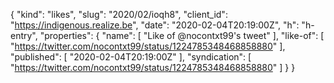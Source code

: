 {
  "kind": "likes",
  "slug": "2020/02/ioqh8",
  "client_id": "https://indigenous.realize.be",
  "date": "2020-02-04T20:19:00Z",
  "h": "h-entry",
  "properties": {
    "name": [
      "Like of @nocontxt99's tweet"
    ],
    "like-of": [
      "https://twitter.com/nocontxt99/status/1224785348468858880"
    ],
    "published": [
      "2020-02-04T20:19:00Z"
    ],
    "syndication": [
      "https://twitter.com/nocontxt99/status/1224785348468858880"
    ]
  }
}
